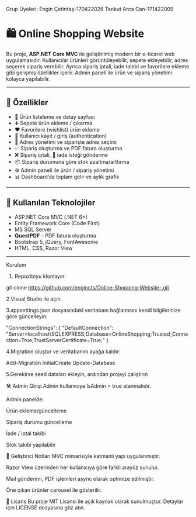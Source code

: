 
Grup Üyeleri:
Engin Çetintaş-170422026
Tankut Arca Can-171422009

# 🛍️ Online Shopping Website

Bu proje, **ASP.NET Core MVC** ile geliştirilmiş modern bir e-ticaret web uygulamasıdır. Kullanıcılar ürünleri görüntüleyebilir, sepete ekleyebilir, adres seçerek sipariş verebilir. Ayrıca sipariş iptali, iade talebi ve favorilere ekleme gibi gelişmiş özellikler içerir. Admin paneli ile ürün ve sipariş yönetimi kolayca yapılabilir.

---

## 🚀 Özellikler

- 🛒 Ürün listeleme ve detay sayfası
- ➕ Sepete ürün ekleme / çıkarma
- ❤️ Favorilere (wishlist) ürün ekleme
- 👤 Kullanıcı kayıt / giriş (authentication)
- 📍 Adres yönetimi ve siparişte adres seçimi
- ✅ Sipariş oluşturma ve PDF fatura oluşturma
- ❌ Sipariş iptali, 🔁 iade isteği gönderme
- 📦 Sipariş durumuna göre stok azaltma/arttırma
- ⚙️ Admin paneli ile ürün / sipariş yönetimi
- 📊 Dashboard’da toplam gelir ve aylık grafik

---

## 🔧 Kullanılan Teknolojiler

- ASP.NET Core MVC (.NET 6+)
- Entity Framework Core (Code First)
- MS SQL Server
- **QuestPDF** – PDF fatura oluşturma
- Bootstrap 5, jQuery, FontAwesome
- HTML, CSS, Razor View

---

Kurulum

1. Repozitoyu klonlayın:

git clone https://github.com/engincts/Online-Shopping-Website-.git

2.Visual Studio ile açın.

3.appsettings.json dosyasındaki veritabanı bağlantısını kendi bilgilerinize göre güncelleyin:

"ConnectionStrings": {
  "DefaultConnection": "Server=localhost\\SQLEXPRESS;Database=OnlineShopping;Trusted_Connection=True;TrustServerCertificate=True;"
}

4.Migration oluştur ve veritabanını ayağa kaldır:

Add-Migration InitialCreate
Update-Database

5.Gerekirse seed dataları ekleyin, ardından projeyi çalıştırın 


🛠 Admin Girişi
Admin kullanıcıya IsAdmin = true atanmalıdır.

Admin panelde:

Ürün ekleme/güncelleme

Sipariş durumu güncelleme

İade / iptal takibi

Stok takibi yapılabilir

🔐 Geliştirici Notları
MVC mimarisiyle katmanlı yapı uygulanmıştır.

Razor View üzerinden her kullanıcıya göre farklı arayüz sunulur.

Mail gönderimi, PDF işlemleri async olarak optimize edilmiştir.

Öne çıkan ürünler carousel ile gösterilir.

📄 Lisans
Bu proje MIT Lisansı ile açık kaynak olarak sunulmuştur. Detaylar için LICENSE dosyasına göz atın.
